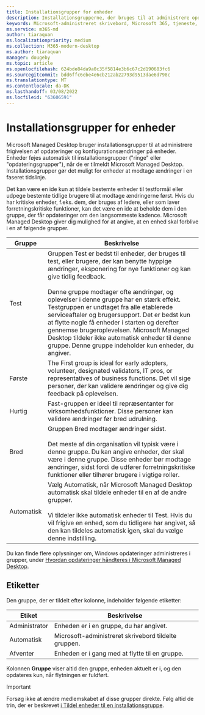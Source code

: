 ```yaml
---
title: Installationsgrupper for enheder
description: Installationsgrupperne, der bruges til at administrere opdateringer og andre ændringer
keywords: Microsoft-administreret skrivebord, Microsoft 365, tjeneste, dokumentation
ms.service: m365-md
author: tiaraquan
ms.localizationpriority: medium
ms.collection: M365-modern-desktop
ms.author: tiaraquan
manager: dougeby
ms.topic: article
ms.openlocfilehash: 624bde84da9a0c35f5814e3b6c67c2d190683fc6
ms.sourcegitcommit: bdd6ffc6ebe4e6cb212ab22793d9513dae6d798c
ms.translationtype: MT
ms.contentlocale: da-DK
ms.lasthandoff: 03/08/2022
ms.locfileid: "63606591"
---
```

# <a name="device-deployment-groups"></a>Installationsgrupper for enheder

Microsoft Managed Desktop bruger installationsgrupper til at administrere frigivelsen af opdateringer og konfigurationsændringer på enheder. Enheder føjes automatisk til installationsgrupper ("ringe" eller "opdateringsgrupper"), når de er tilmeldt Microsoft Managed Desktop. Installationsgrupper gør det muligt for enheder at modtage ændringer i en faseret tidslinje.

Det kan være en ide kun at tildele bestemte enheder til testformål eller udpege bestemte tidlige brugere til at modtage ændringerne først. Hvis du har kritiske enheder, f.eks. dem, der bruges af ledere, eller som laver forretningskritiske funktioner, kan det være en ide at beholde dem i den gruppe, der får opdateringer om den langsommeste kadence. Microsoft Managed Desktop giver dig mulighed for at angive, at en enhed skal forblive i en af følgende grupper.

| Gruppe | Beskrivelse |
| ----- | ----- |
| Test | Gruppen Test er bedst til enheder, der bruges til test, eller brugere, der kan benytte hyppige ændringer, eksponering for nye funktioner og kan give tidlig feedback.<br><br>Denne gruppe modtager ofte ændringer, og oplevelser i denne gruppe har en stærk effekt. Testgruppen er undtaget fra alle etablerede serviceaftaler og brugersupport. Det er bedst kun at flytte nogle få enheder i starten og derefter gennemse brugeroplevelsen. Microsoft Managed Desktop tildeler ikke automatisk enheder til denne gruppe. Denne gruppe indeholder kun enheder, du angiver.
| Første | The First group is ideal for early adopters, volunteer, designated validators, IT pros, or representatives of business functions. Det vil sige personer, der kan validere ændringer og give dig feedback på oplevelsen.
| Hurtig | Fast-gruppen er ideel til repræsentanter for virksomhedsfunktioner. Disse personer kan validere ændringer før bred udrulning.
| Bred | Gruppen Bred modtager ændringer sidst.<br><br>Det meste af din organisation vil typisk være i denne gruppe. Du kan angive enheder, der skal være i denne gruppe. Disse enheder bør modtage ændringer, sidst fordi de udfører forretningskritiske funktioner eller tilhører brugere i vigtige roller.
| Automatisk | Vælg Automatisk, når Microsoft Managed Desktop automatisk skal tildele enheder til en af de andre grupper.<br><br>Vi tildeler ikke automatisk enheder til Test. Hvis du vil frigive en enhed, som du tidligere har angivet, så den kan tildeles automatisk igen, skal du vælge denne indstilling.

Du kan finde flere oplysninger om, Windows opdateringer administreres i grupper, under [Hvordan opdateringer håndteres i Microsoft Managed Desktop](updates.md).

## <a name="labels"></a>Etiketter

Den gruppe, der er tildelt efter kolonne, indeholder følgende etiketter:

| Etiket | Beskrivelse |
| ----- | ----- |
| Administrator | Enheden er i en gruppe, du har angivet. |
| Automatisk | Microsoft-administreret skrivebord tildelte gruppen. |
| Afventer | Enheden er i gang med at flytte til en gruppe. |

Kolonnen **Gruppe** viser altid den gruppe, enheden aktuelt er i, og den opdateres kun, når flytningen er fuldført.

> [!IMPORTANT]
> Forsøg ikke at ændre medlemskabet af disse grupper direkte. Følg altid de trin, der er beskrevet [i Tildel enheder til en installationsgruppe](../working-with-managed-desktop/assign-deployment-group.md).
